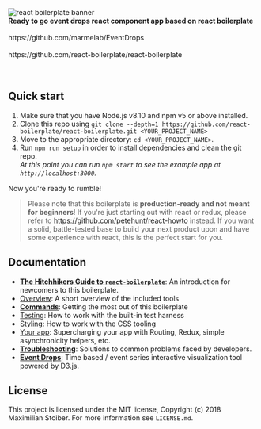 <img src="https://cloud.githubusercontent.com/assets/688373/18343222/c0a897b2-75b2-11e6-96df-e72e4b02335a.gif" alt="react boilerplate banner" align="center" />

<br />

<div><strong>Ready to go event drops react component app based on react boilerplate</strong></div>

<br />

<div>https://github.com/marmelab/EventDrops</div>
<br />
<div>https://github.com/react-boilerplate/react-boilerplate</div>

<br />

<br />


## Quick start

1.  Make sure that you have Node.js v8.10 and npm v5 or above installed.
2.  Clone this repo using `git clone --depth=1 https://github.com/react-boilerplate/react-boilerplate.git <YOUR_PROJECT_NAME>`
3.  Move to the appropriate directory: `cd <YOUR_PROJECT_NAME>`.<br />
4.  Run `npm run setup` in order to install dependencies and clean the git repo.<br />
    _At this point you can run `npm start` to see the example app at `http://localhost:3000`._

Now you're ready to rumble!

> Please note that this boilerplate is **production-ready and not meant for beginners**! If you're just starting out with react or redux, please refer to https://github.com/petehunt/react-howto instead. If you want a solid, battle-tested base to build your next product upon and have some experience with react, this is the perfect start for you.

## Documentation

- [**The Hitchhikers Guide to `react-boilerplate`**](docs/general/introduction.md): An introduction for newcomers to this boilerplate.
- [Overview](docs/general): A short overview of the included tools
- [**Commands**](docs/general/commands.md): Getting the most out of this boilerplate
- [Testing](docs/testing): How to work with the built-in test harness
- [Styling](docs/css): How to work with the CSS tooling
- [Your app](docs/js): Supercharging your app with Routing, Redux, simple
  asynchronicity helpers, etc.
- [**Troubleshooting**](docs/general/gotchas.md): Solutions to common problems faced by developers.
- [**Event Drops**](https://github.com/marmelab/EventDrops): Time based / event series interactive visualization tool powered by D3.js.

## License

This project is licensed under the MIT license, Copyright (c) 2018 Maximilian
Stoiber. For more information see `LICENSE.md`.
